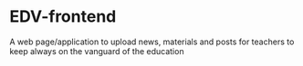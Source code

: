 # EDV-frontend
A web page/application to upload news, materials and posts for teachers to keep always on the vanguard of the education 
